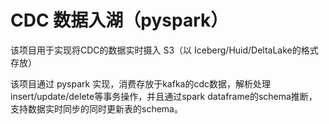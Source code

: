 # CDC 数据入湖（pyspark）

该项目用于实现将CDC的数据实时摄入 S3（以 Iceberg/Huid/DeltaLake的格式存放）

该项目通过 pyspark 实现，消费存放于kafka的cdc数据，解析处理insert/update/delete等事务操作，并且通过spark dataframe的schema推断，支持数据实时同步的同时更新表的schema。
